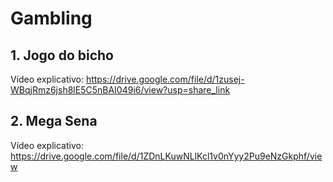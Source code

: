 # Gambling

## 1. Jogo do bicho
Vídeo explicativo: https://drive.google.com/file/d/1zusej-WBqjRmz6jsh8lE5C5nBAI049i6/view?usp=share_link

## 2. Mega Sena
Vídeo explicativo: https://drive.google.com/file/d/1ZDnLKuwNLlKcl1v0nYyy2Pu9eNzGkphf/view
